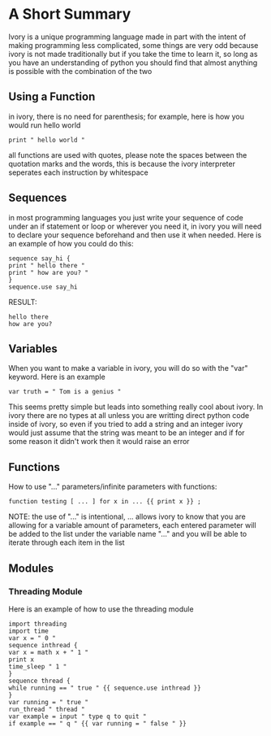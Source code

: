 # A Short Summary
Ivory is a unique programming language made in part with the intent of making programming less complicated, some things are very odd because ivory is not made traditionally but if you take the time to learn it, so long as you have an understanding of python you should find that almost anything is possible with the combination of the two

## Using a Function
in ivory, there is no need for parenthesis; for example, here is how you would run hello world

```
print " hello world "
```
all functions are used with quotes, please note the spaces between the quotation marks and the words, this is 
because the ivory interpreter seperates each instruction by whitespace



## Sequences
in most programming languages you just write your sequence of code under an if statement or loop or wherever you need it, 
in ivory you will need to declare your sequence beforehand and then use it when needed. Here is an example of how you could do this:

```
sequence say_hi {
print " hello there "
print " how are you? "
}
sequence.use say_hi
```
RESULT: 
```
hello there
how are you?
```

## Variables
When you want to make a variable in ivory, you will do so with the "var" keyword. Here is an example

``` 
var truth = " Tom is a genius " 
```
This seems pretty simple but leads into something really cool about ivory. In ivory there are no types at all 
unless you are writting direct python code inside of ivory, so even if you tried to add a string and an integer
ivory would just assume that the string was meant to be an integer and if for some reason it didn't work then it would raise an error




## Functions

How to use "..." parameters/infinite parameters with functions:

```
function testing [ ... ] for x in ... {{ print x }} ;
```

NOTE: the use of "..." is intentional, ... allows ivory to know that you are allowing for a variable amount of parameters,
each entered parameter will be added to the list under the variable name "..." and you will be able to iterate through
each item in the list









## Modules 

### Threading Module
Here is an example of how to use the threading module

```
import threading
import time
var x = " 0 "
sequence inthread {
var x = math x + " 1 "
print x
time_sleep " 1 "
}
sequence thread {
while running == " true " {{ sequence.use inthread }}
}
var running = " true "
run_thread " thread "
var example = input " type q to quit "
if example == " q " {{ var running = " false " }}
```
